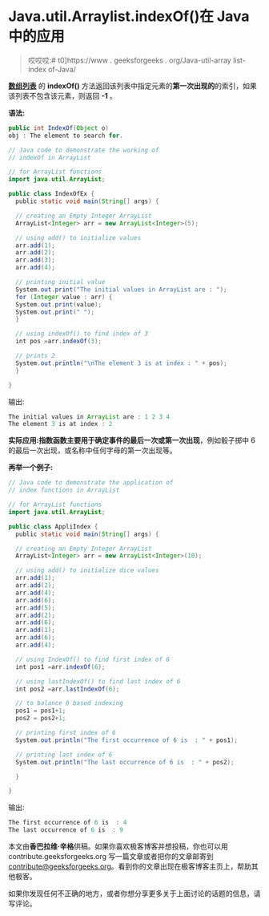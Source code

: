 # Java.util.Arraylist.indexOf()在 Java 中的应用

> 哎哎哎:# t0]https://www . geeksforgeeks . org/Java-util-array list-index of-Java/

[**数组列表**](https://www.geeksforgeeks.org/arraylist-in-java/) 的 **indexOf()** 方法返回该列表中指定元素的**第一次出现的**的索引，如果该列表不包含该元素，则返回 **-1** 。

**语法:**

```java
public int IndexOf(Object o)
obj : The element to search for.

```

```java
// Java code to demonstrate the working of
// indexOf in ArrayList

// for ArrayList functions
import java.util.ArrayList;

public class IndexOfEx {
  public static void main(String[] args) {

  // creating an Empty Integer ArrayList
  ArrayList<Integer> arr = new ArrayList<Integer>(5);

  // using add() to initialize values
  arr.add(1);
  arr.add(2);
  arr.add(3);
  arr.add(4);

  // printing initial value
  System.out.print("The initial values in ArrayList are : ");
  for (Integer value : arr) {
  System.out.print(value);
  System.out.print(" ");
  }  

  // using indexOf() to find index of 3
  int pos =arr.indexOf(3);

  // prints 2
  System.out.println("\nThe element 3 is at index : " + pos);
  }

}   
```

输出:

```java
The initial values in ArrayList are : 1 2 3 4 
The element 3 is at index : 2

```

**实际应用:**指数函数主要用于**确定事件的最后一次或第一次出现**，例如骰子掷中 6 的最后一次出现，或名称中任何字母的第一次出现等。

**再举一个例子:**

```java
// Java code to demonstrate the application of
// index functions in ArrayList

// for ArrayList functions
import java.util.ArrayList;

public class AppliIndex {
  public static void main(String[] args) {

  // creating an Empty Integer ArrayList
  ArrayList<Integer> arr = new ArrayList<Integer>(10);

  // using add() to initialize dice values
  arr.add(1);
  arr.add(2);
  arr.add(4);
  arr.add(6);
  arr.add(5);
  arr.add(2);
  arr.add(6);
  arr.add(1);
  arr.add(6);
  arr.add(4);

  // using IndexOf() to find first index of 6
  int pos1 =arr.indexOf(6);

  // using lastIndexOf() to find last index of 6
  int pos2 =arr.lastIndexOf(6);

  // to balance 0 based indexing
  pos1 = pos1+1;
  pos2 = pos2+1;

  // printing first index of 6
  System.out.println("The first occurrence of 6 is  : " + pos1);

  // printing last index of 6
  System.out.println("The last occurrence of 6 is  : " + pos2);

  }

}   
```

输出:

```java
The first occurrence of 6 is  : 4
The last occurrence of 6 is  : 9

```

本文由**香巴拉维·辛格**供稿。如果你喜欢极客博客并想投稿，你也可以用 contribute.geeksforgeeks.org 写一篇文章或者把你的文章邮寄到 contribute@geeksforgeeks.org。看到你的文章出现在极客博客主页上，帮助其他极客。

如果你发现任何不正确的地方，或者你想分享更多关于上面讨论的话题的信息，请写评论。